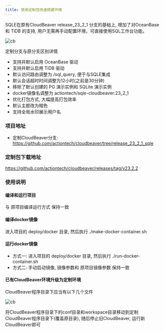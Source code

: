 ```yaml
---
title: 使用定制包快速搭建环境
---
```


SQLE在原有CloudBeaver release_23_2_1 分支的基础上, 增加了对OceanBase 和 TiDB 的支持, 用户无需再手动配置环境，可直接使用SQL工作台功能。

![cb](img/appear.png)

定制分支与原分支区别详情
* 支持并默认启用 OceanBase 驱动
* 支持并默认启用 TiDB 驱动
* 默认访问路由调整为 /sql_query, 便于与SQLE集成
* 默认会话超时时间调整为12小时(之前是30分钟)
* 移除了默认创建的 PG 演示实例和 SQLite 演示实例
* docker镜像名调整为 actiontech/sqle-cloudbeaver:23_2_1
* 优化打包方式, 大幅提高打包效率
* 默认主题改为暗色
* 支持全局水印展示用户名

### 项目地址
* 定制CloudBeaver分支: https://github.com/actiontech/cloudbeaver/tree/release_23_2_1_sqle


### 定制包下载地址
https://github.com/actiontech/cloudbeaver/releases/tag/v23.2.2

### 使用说明
#### 编译和运行项目
与 原项目编译运行方式 保持一致

#### 编译docker镜像
进入项目的 deploy/docker 目录, 然后执行 ./make-docker-container.sh

#### 运行docker镜像
* 方式一: 进入项目的 deploy/docker 目录, 然后执行 ./run-docker-container.sh
* 方式二: 手动启动镜像, 镜像参数和 原项目镜像参数 保持一致

#### 已有CloudBeaver环境升级为定制环境
CloudBeaver程序目录下应当有以下几个文件

![cb](img/cb.png)

将CloudBeaver程序目录下的conf目录和workspace目录移动到定制CloudBeaver程序目录下(覆盖原目录), 随后停止旧CloudBeaver, 运行新CloudBeaver即可